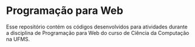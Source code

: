 # Programação para Web

Esse repositório contém os códigos desenvolvidos para atividades durante a disciplina de Programação para Web do curso de Ciência da Computação na UFMS.
